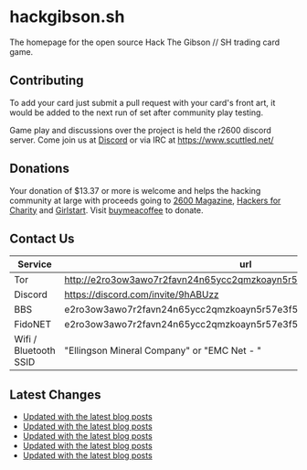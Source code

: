 # hackgibson.sh
The homepage for the open source Hack The Gibson // SH trading card game.


## Contributing

To add your card just submit a pull request with your card's front art, it would be added to the next run of set after community play testing.

Game play and discussions over the project is held the r2600 discord server. Come join us at [Discord](https://discord.com/invite/9hABUzz) or via IRC at https://www.scuttled.net/


## Donations

Your donation of $13.37 or more is welcome and helps the hacking community at large with proceeds going to [2600 Magazine](https://2600.com/), [Hackers for Charity](https://hackersforcharity.org) and [Girlstart](https://girlstart.org).  Visit [buymeacoffee](https://www.buymeacoffee.com/hackgibson.sh) to donate.


## Contact Us

Service | url
-|-
Tor | http://e2ro3ow3awo7r2favn24n65ycc2qmzkoayn5r57e3f56nvjwdcgg32ad.onion
Discord | https://discord.com/invite/9hABUzz
BBS | e2ro3ow3awo7r2favn24n65ycc2qmzkoayn5r57e3f56nvjwdcgg32ad.onion:23
FidoNET | e2ro3ow3awo7r2favn24n65ycc2qmzkoayn5r57e3f56nvjwdcgg32ad.onion:24554
Wifi / Bluetooth SSID | "Ellingson Mineral Company" or "EMC Net - <fidonet address>"

## Latest Changes
<!-- BLOG-POST-LIST:START -->
- [Updated with the latest blog posts](https://github.com/DFW2600/hackgibson.sh/commit/f06fa824c3bfb21c1d042fc0c0a9aab7f70e48cc)
- [Updated with the latest blog posts](https://github.com/DFW2600/hackgibson.sh/commit/8a36f9bbd98a489511b62490bd2685f5757aeef7)
- [Updated with the latest blog posts](https://github.com/DFW2600/hackgibson.sh/commit/0cb3fa9d3624a6290b2b820c3c47134dfd421197)
- [Updated with the latest blog posts](https://github.com/DFW2600/hackgibson.sh/commit/67a030affbe43549b9ab8369704f12baf2ef09e4)
- [Updated with the latest blog posts](https://github.com/DFW2600/hackgibson.sh/commit/68953d6153ae7cfc60001690f11786486fa35797)
<!-- BLOG-POST-LIST:END -->
